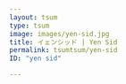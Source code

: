 ```yaml
---
layout: tsum
type: tsum
image: images/yen-sid.jpg
title: イェンシッド | Yen Sid
permalink: tsumtsum/yen-sid
ID: "yen sid"

---
```


